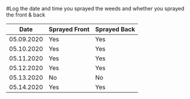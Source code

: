 #Log the date and time you sprayed the weeds and whether you sprayed the front & back

| __Date__ | __Sprayed Front__ | __Sprayed Back__  |
| ------------- | ------------- | ------|
| 05.09.2020    | Yes | Yes |
| 05.10.2020    | Yes | Yes|
| 05.11.2020    | Yes | Yes |
| 05.12.2020    | Yes | Yes|
| 05.13.2020    | No | No |
| 05.14.2020    | Yes | Yes|
